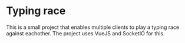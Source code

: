 # Typing race
This is a small project that enables multiple clients to play a typing race against eachother. The project uses VueJS and SocketIO for this.

